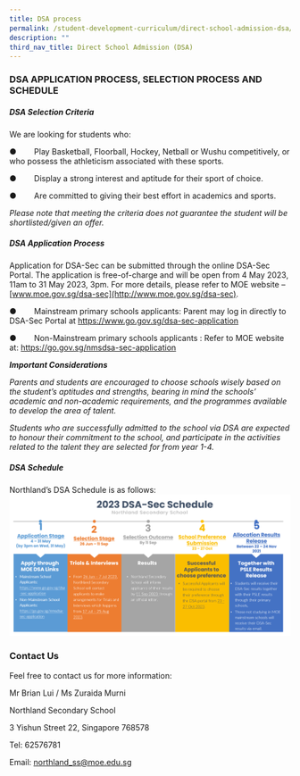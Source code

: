 ```yaml
---
title: DSA process
permalink: /student-development-curriculum/direct-school-admission-dsa/dsa-process/
description: ""
third_nav_title: Direct School Admission (DSA)
---
```

### **DSA APPLICATION PROCESS, SELECTION PROCESS AND SCHEDULE**

##### **DSA Selection Criteria** 

We are looking for students who:

●        Play Basketball, Floorball, Hockey, Netball or Wushu competitively, or who possess the athleticism associated with these sports.

●        Display a strong interest and aptitude for their sport of choice.

●        Are committed to giving their best effort in academics and sports.

_Please note that meeting the criteria does not guarantee the student will be shortlisted/given an offer._

##### **DSA Application Process**

Application for DSA-Sec can be submitted through the online DSA-Sec Portal. The application is free-of-charge and will be open from 4 May 2023, 11am to 31 May 2023, 3pm. For more details, please refer to MOE website – [www.moe.gov.sg/dsa-sec](http://www.moe.gov.sg/dsa-sec).

●        Mainstream primary schools applicants: Parent may log in directly to DSA-Sec Portal at https://www.go.gov.sg/dsa-sec-application

●        Non-Mainstream primary schools applicants : Refer to MOE website at: https://go.gov.sg/nmsdsa-sec-application

**_Important Considerations_**

_Parents and students are encouraged to choose schools wisely based on the student’s aptitudes and strengths, bearing in mind the schools’ academic and non-academic requirements, and the programmes available to develop the area of talent._

_Students who are successfully admitted to the school via DSA are expected to honour their commitment to the school, and participate in the activities related to the talent they are selected for from year 1-4._        

##### **DSA Schedule**
Northland’s DSA Schedule is as follows:
![](/images/updated%20dsa%20schedule.png)


### **Contact Us**

Feel free to contact us for more information:

Mr Brian Lui / Ms Zuraida Murni

Northland Secondary School

3 Yishun Street 22, Singapore 768578

Tel: 62576781

Email: [northland\_ss@moe.edu.sg](mailto:northland_ss@moe.edu.sg)